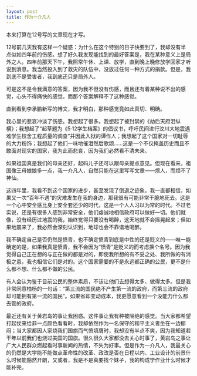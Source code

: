 ```yaml
---
layout: post
title: 作为一介凡人
---
```


本来打算在12号写的文章现在才写。

12号前几天我有这样一个疑惑：为什么在这个特别的日子快要到了，我却没有半点似如四年前的伤感。想了好久我发现能找到的最好答案是，我在某种意义上是局外之人。四年前那天下午，我照常午休、上课、放学，直到晚上晚修放学回家才听说到消息。我当然投入到了救灾的队伍中，没放过任何一种方式的捐款。但是，我到底不是受害者，我到底还只是局外人。

可是这不是令我满意的答案，因为我不但没有伤感，而且还有着某种说不出的感觉，心头不得痛快的感觉。而那个答案解释不了这种感觉。

直到看到李承鹏新写的博文，我才明白，那种感觉竟如此真切、明确。

我心里的悲哀冲淡了伤感。我想起了很多。我想起了被封禁的《劫后天府泪纵横》；我想起了“起草题为《5·12学生档案》的倡议书，呼吁民间进行汶川大地震遇难学生校舍工程质量的调查”并因此入狱的谭作人；我想起了这个国家对一切耻辱的大力粉饰；我想起了他们一味地催泪然后歌颂……这是一个不仅掩盖历史而且不敢面对现实的国家，我为此而悲哀，因为我们必然看不清未来。

如果祖国真是我们的母亲还好，起码儿子还可以跟母亲提点意见。但现在看来，祖国像王母娘娘多一点，我一介凡人，自然只能在这里写写文章——烦人，而烦不了神仙。

这四年里，我看不到这个国家的进步，甚至发现了倒退之迹象。我一直都相信，如果又一次“百年不遇”的灾难发生在我的身边，那我很有可能非常干脆地死去。这是一个心中安全感比身上安全套还少的时代，这是一个人人习以为常的时代。不过老实说，还是有很多人感到非常安全，他们虔诚地相信政府可以做好一切。他们就像，没有经历过地震的我，始终觉得只要没有喝醉，这天地就不会摇晃起来；但如果地震来了，我必然会深刻认识到，地球也会不靠谱地喝醉。

我不确定自己是否仍然是愤青，也不确定愤青到底是中性的还是贬义的——唯一能确定的是，如果我真是愤青，我不会因为“愤青”是贬义的而考虑换个名号。因为我觉得自己正在想的与正在做的都是对的，即使我所想的有不妥之处、我所做的有消极之患，我也相信它们是对的。这个国家需要的不是永远都正确的公民，更不是什么都不想、什么都不做的公民。

有人会认为鉴于目前公民的整体素质，不该让他们去想得太多、做得太多。但是我非常同意柏杨的一句话：“第三流的国民绝不产生第一流的政府，而第三流的政府却可能拥有第一流的国民”。如果省却变动成本，我更愿意看到一个没能力什么都去管的政府。

最近还有关于黄岩岛的事让我困惑。这件事让我有种被隔绝的感觉。当大家都希望打起仗来给菲一点颜色看看时，我却依然作为一名保守的和平主义者坐在一边郁闷；当大家都因人家烧我们国旗而气愤填膺时，我却没有半点不爽，因为我知道若干年以前我们也烧过美国的国旗。很久很久大家都没去关心时事了，黄岩岛之事让广大人民群众燃起看时事新闻的热情，不失为好事。但是作为一介凡人，我最关心的仍然是大学能不能做点革命性的改革、政改是否在日程以内、工业设计的前景什么时候能豁然开朗，又或者，我是不是真要找个妹子，我的构成学作业什么时候才能补完。